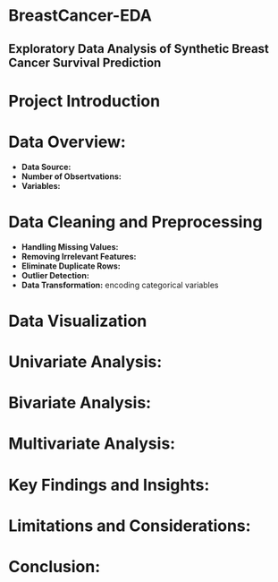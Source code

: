 # BreastCancer-EDA
## Exploratory Data Analysis of Synthetic Breast Cancer Survival Prediction

# Project Introduction

# Data Overview:
 - **Data Source:** 
 - **Number of Obsertvations:**
 - **Variables:**
 

# Data Cleaning and Preprocessing
- **Handling Missing Values:**
- **Removing Irrelevant Features:**
- **Eliminate Duplicate Rows:**
- **Outlier Detection:**
- **Data Transformation:** encoding categorical variables

# Data Visualization

# Univariate Analysis:


# Bivariate Analysis:

# Multivariate Analysis:

# Key Findings and Insights:

# Limitations and Considerations:

# Conclusion:







